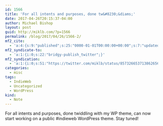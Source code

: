 ```yaml
---
id: 1566
title: 'For all intents and purposes, done tw&#8230;&diams;'
date: 2017-04-26T20:15:37-04:00
author: Michael Bishop
layout: post
guid: http://miklb.com/?p=1566
permalink: /blog/2017/04/26/1566-2/
mf2_cite:
  - 'a:4:{s:9:"published";s:25:"0000-01-01T00:00:00+00:00";s:7:"updated";s:25:"0000-01-01T00:00:00+00:00";s:8:"category";a:1:{i:0;s:0:"";}s:6:"author";a:0:{}}'
mf2_syndicate-to:
  - 'a:1:{i:0;s:22:"bridgy-publish_twitter";}'
mf2_syndication:
  - 'a:1:{i:0;s:51:"https://twitter.com/miklb/status/857326653713862656";}'
categories:
  - misc
tags:
  - IndieWeb
  - Uncategorized
  - WordPress
kind:
  - Note
---
```

For all intents and purposes, done twiddling with my WP theme, can now start working on a public #indieweb WordPress theme. Stay tuned!